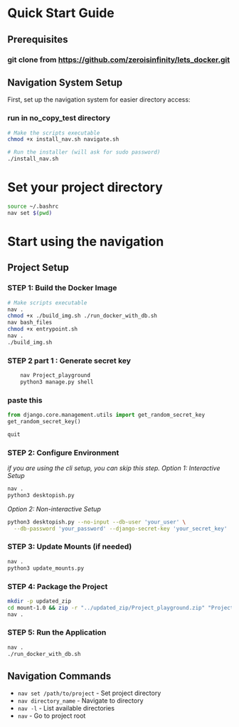 # Quick Start Guide

## Prerequisites 
### git clone from https://github.com/zeroisinfinity/lets_docker.git

## Navigation System Setup
First, set up the navigation system for easier directory access:

### run in no_copy_test directory
```bash
# Make the scripts executable
chmod +x install_nav.sh navigate.sh
```
```bash
# Run the installer (will ask for sudo password)
./install_nav.sh
```
# Set your project directory
```bash
source ~/.bashrc
nav set $(pwd)
```
# Start using the navigation


## Project Setup

### STEP 1: Build the Docker Image
```bash
# Make scripts executable
nav .
chmod +x ./build_img.sh ./run_docker_with_db.sh
nav bash_files
chmod +x entrypoint.sh
nav .
./build_img.sh
```

### STEP 2 part 1 : Generate secret key
```bash
    nav Project_playground
    python3 manage.py shell
```
### paste this 
```python
from django.core.management.utils import get_random_secret_key
get_random_secret_key()
```
```python
quit
```

### STEP 2: Configure Environment
*if you are using the cli setup, you can skip this step.*
*Option 1: Interactive Setup*
```bash
nav .
python3 desktopish.py
```

*Option 2: Non-interactive Setup*
```bash
python3 desktopish.py --no-input --db-user 'your_user' \
  --db-password 'your_password' --django-secret-key 'your_secret_key'
```

### STEP 3: Update Mounts (if needed)
```bash
nav .
python3 update_mounts.py
```

### STEP 4: Package the Project
```bash
mkdir -p updated_zip
cd mount-1.0 && zip -r "../updated_zip/Project_playground.zip" "Project_playground"
nav .
```

### STEP 5: Run the Application
```bash
nav .
./run_docker_with_db.sh
```

## Navigation Commands
- `nav set /path/to/project` - Set project directory
- `nav directory_name` - Navigate to directory
- `nav -l` - List available directories
- `nav` - Go to project root